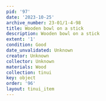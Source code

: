 ```yaml
---
pid: '97'
date: '2023-10-25'
archive_number: 23-01/1-4-98
title: Wooden bowl on a stick
description: Wooden bowl on a stick
extent: '1'
condition: Good
date_unvalidated: Unknown
creator: Unknown
collector: Unknown
materials: Wood
collection: tinui
key: object
order: '96'
layout: tinui_item
---
```

